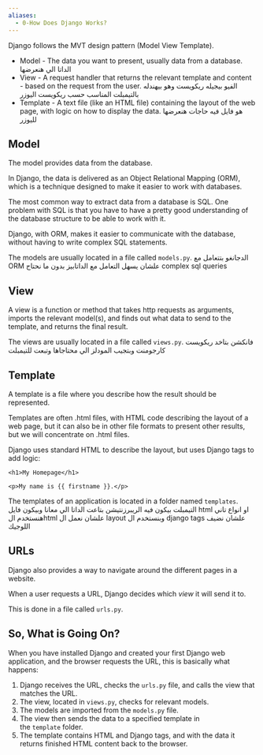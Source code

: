 ```yaml
---
aliases:
  - 0-How Does Django Works?
---
```

Django follows the MVT design pattern (Model View Template).

- Model - The data you want to present, usually data from a database. 
الداتا الي هنعرضها 
- View - A request handler that returns the relevant template and content - based on the request from the user.
الفيو بيجيله ريكويست وهو بيهندله بالتيمبلت المناسب حسب ريكويست اليوزر
- Template - A text file (like an HTML file) containing the layout of the web page, with logic on how to display the data.
هو فايل فيه حاجات هنعرضها لليوزر 


## Model

The model provides data from the database.

In Django, the data is delivered as an Object Relational Mapping (ORM), which is a technique designed to make it easier to work with databases.

The most common way to extract data from a database is SQL. One problem with SQL is that you have to have a pretty good understanding of the database structure to be able to work with it.

Django, with ORM, makes it easier to communicate with the database, without having to write complex SQL statements.

The models are usually located in a file called `models.py`.
الدجانغو بتتعامل مع ORM علشان يسهل التعامل مع الداتابيز بدون ما نحتاج complex sql queries 


## View

A view is a function or method that takes http requests as arguments, imports the relevant model(s), and finds out what data to send to the template, and returns the final result.

The views are usually located in a file called `views.py`.
فانكشن بتاخد ريكويست كارجومنت وبتجيب المودلز الي محتاجاها وتبعت للتيمبلت 


## Template

A template is a file where you describe how the result should be represented.

Templates are often .html files, with HTML code describing the layout of a web page, but it can also be in other file formats to present other results, but we will concentrate on .html files.

Django uses standard HTML to describe the layout, but uses Django tags to add logic:

```django
<h1>My Homepage</h1>

<p>My name is {{ firstname }}.</p>
```

The templates of an application is located in a folder named `templates`.
التيمبلت بيكون فيه الريبرزنتيشن بتاعت الداتا الي معانا 
وبيكون فايل html او انواع تاني 
هنستخدم الhtml علشان نعمل ال layout وبنستخدم ال django tags علشان نضيف اللوجيك


## URLs

Django also provides a way to navigate around the different pages in a website.

When a user requests a URL, Django decides which _view_ it will send it to.

This is done in a file called `urls.py`.


## So, What is Going On?
When you have installed Django and created your first Django web application, and the browser requests the URL, this is basically what happens:

1. Django receives the URL, checks the `urls.py` file, and calls the view that matches the URL.
2. The view, located in `views.py`, checks for relevant models.
3. The models are imported from the `models.py` file.
4. The view then sends the data to a specified template in the `template` folder.
5. The template contains HTML and Django tags, and with the data it returns finished HTML content back to the browser.